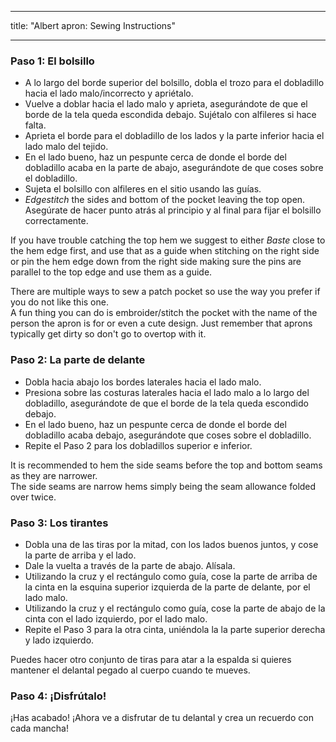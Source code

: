 - - -
title: "Albert apron: Sewing Instructions"
- - -

### Paso 1: El bolsillo

- A lo largo del borde superior del bolsillo, dobla el trozo para el dobladillo hacia el lado malo/incorrecto y apriétalo.
- Vuelve a doblar hacia el lado malo y aprieta, asegurándote de que el borde de la tela queda escondida debajo. Sujétalo con alfileres si hace falta.
- Aprieta el borde para el dobladillo de los lados y la parte inferior hacia el lado malo del tejido.
- En el lado bueno, haz un pespunte cerca de donde el borde del dobladillo acaba en la parte de abajo, asegurándote de que coses sobre el dobladillo.
- Sujeta el bolsillo con alfileres en el sitio usando las guías.
- _Edgestitch_ the sides and bottom of the pocket leaving the top open. Asegúrate de hacer punto atrás al principio y al final para fijar el bolsillo correctamente.

<Tip>

If you have trouble catching the top hem we suggest to either _Baste_ close to the hem edge first, and use that as a guide when stitching on the right side or pin the hem edge down from the right side making sure the pins are parallel to the top edge and use them as a guide.

</Tip>

<Note>

There are multiple ways to sew a patch pocket so use the way you prefer if you do not like this one.\
A fun thing you can do is embroider/stitch the pocket with the name of the person the apron is for or even a cute design. Just remember that aprons typically get dirty so don't go to overtop with it.

</Note>

### Paso 2: La parte de delante

- Dobla hacia abajo los bordes laterales hacia el lado malo.
- Presiona sobre las costuras laterales hacia el lado malo a lo largo del dobladillo, asegurándote de que el borde de la tela queda escondido debajo.
- En el lado bueno, haz un pespunte cerca de donde el borde del dobladillo acaba debajo, asegurándote que coses sobre el dobladillo.
- Repite el Paso 2 para los dobladillos superior e inferior.

<Note>

It is recommended to hem the side seams before the top and bottom seams as they are narrower.\
The side seams are narrow hems simply being the seam allowance folded over twice.

</Note>

### Paso 3: Los tirantes

- Dobla una de las tiras por la mitad, con los lados buenos juntos, y cose la parte de arriba y el lado.
- Dale la vuelta a través de la parte de abajo. Alísala.
- Utilizando la cruz y el rectángulo como guía, cose la parte de arriba de la cinta en la esquina superior izquierda de la parte de delante, por el lado malo.
- Utilizando la cruz y el rectángulo como guía, cose la parte de abajo de la cinta con el lado izquierdo, por el lado malo.
- Repite el Paso 3 para la otra cinta, uniéndola la la parte superior derecha y lado izquierdo.

<Note>

Puedes hacer otro conjunto de tiras para atar a la espalda si quieres mantener el delantal pegado al cuerpo cuando te mueves.

</Note>

### Paso 4: ¡Disfrútalo!

¡Has acabado! ¡Ahora ve a disfrutar de tu delantal y crea un recuerdo con cada mancha!
